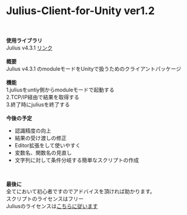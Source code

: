 <h1>Julius-Client-for-Unity ver1.2</h1>
<br>
<br>
<strong>使用ライブラリ</strong><br>
Julius v4.3.1 <a href = "http://julius.sourceforge.jp/">リンク</a><br>
<br>
<strong>概要</strong><br>
Julius v4.3.1 のmoduleモードをUnityで扱うためのクライアントパッケージ<br>
<br>
<strong>機能</strong><br>
1.juliusをuntiy側からmoduleモードで起動する<br>
2.TCP/IP経由で結果を取得する<br>
3.終了時にjuliusを終了する<br>
<br>
<strong>今後の予定</strong><br>
<ul>
<li>認識精度の向上</li>
<li>結果の受け渡しの修正</li>
<li>Editor拡張をして使いやすく</li>
<li>変数名、関数名の見直し</li>
<li>文字列に対して条件分岐する簡単なスクリプトの作成</li>
</ul>
<br>

<strong>最後に</strong><br>
全てにおいて初心者ですのでアドバイスを頂ければ助かります。<br>
スクリプトのライセンスはフリー<br>
Juliusのライセンスは<a href ="http://julius.sourceforge.jp/index.php?q=license.html">こちらに従います</a>

